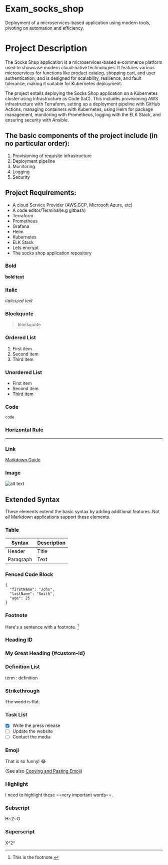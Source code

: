 # Exam_socks_shop
Deployment of a microservices-based application using modern tools, pivoting on automation and efficiency.


# Project Description
The Socks Shop application is a microservices-based e-commerce platform used to showcase modern cloud-native technologies. It features various microservices for functions like product catalog, shopping cart, and user authentication, and is designed for scalability, resilience, and fault tolerance, making it suitable for Kubernetes deployment.

The project entails deploying the Socks Shop application on a Kubernetes cluster using Infrastructure as Code (IaC). This includes provisioning AWS infrastructure with Terraform, setting up a deployment pipeline with GitHub Actions, managing containers with Kubernetes, using Helm for package management, monitoring with Prometheus, logging with the ELK Stack, and ensuring security with Ansible.

## The basic components of the project include (in no particular order):

1. Provisioning of requisite infrastructure
2. Deployment pipeline
3. Monitoring
4. Logging
5. Security


## Project Requirements:

- A cloud Service Provider (AWS,GCP, Microsoft Azure, etc)
- A code editor/Terminal(e.g gitbash)
- Terraform
- Prometheus
- Grafana
- Helm
- Kubernetes
- ELK Stack
- Lets encrypt
- The socks shop application repository


### Bold

**bold text**

### Italic

*italicized text*

### Blockquote

> blockquote

### Ordered List

1. First item
2. Second item
3. Third item

### Unordered List

- First item
- Second item
- Third item

### Code

`code`

### Horizontal Rule

---

### Link

[Markdown Guide](https://www.markdownguide.org)

### Image

![alt text](https://www.markdownguide.org/assets/images/tux.png)

## Extended Syntax

These elements extend the basic syntax by adding additional features. Not all Markdown applications support these elements.

### Table

| Syntax | Description |
| ----------- | ----------- |
| Header | Title |
| Paragraph | Text |

### Fenced Code Block

```
{
  "firstName": "John",
  "lastName": "Smith",
  "age": 25
}
```

### Footnote

Here's a sentence with a footnote. [^1]

[^1]: This is the footnote.

### Heading ID

### My Great Heading {#custom-id}

### Definition List

term
: definition

### Strikethrough

~~The world is flat.~~

### Task List

- [x] Write the press release
- [ ] Update the website
- [ ] Contact the media

### Emoji

That is so funny! :joy:

(See also [Copying and Pasting Emoji](https://www.markdownguide.org/extended-syntax/#copying-and-pasting-emoji))

### Highlight

I need to highlight these ==very important words==.

### Subscript

H~2~O

### Superscript

X^2^
